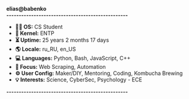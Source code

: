 **elias@babenko**<br>
**-------------------------------------------------**<br>
- **👨‍🎓 OS:**            CS Student<br>
- **🧠 Kernel:**        ENTP<br>
- **⏳ Uptime:**        25 years 2 months 17 days<br>
- **🌎 Locale:**        ru_RU, en_US<br>
- **💻 Languages:**     Python, Bash, JavaScript, C++<br>
- **🎯 Focus:**         Web Scraping, Automation<br>
- **⚙️ User Config:**   Maker/DIY, Mentoring, Coding, Kombucha Brewing<br>
- **💡 Interests:**     Science, CyberSec, Psychology - ECE<br>

**-------------------------------------------------**<br>

